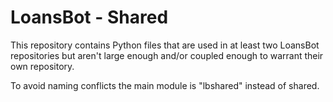# LoansBot - Shared

This repository contains Python files that are used in at least two LoansBot
repositories but aren't large enough and/or coupled enough to warrant their
own repository.

To avoid naming conflicts the main module is "lbshared" instead of shared.